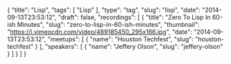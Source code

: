 {
  "title": "Lisp",
  "tags": [
    "Lisp"
  ],
  "type": "tag",
  "slug": "lisp",
  "date": "2014-09-13T23:53:12",
  "draft": false,
  "recordings": [
    {
      "title": "Zero To Lisp In 60-ish Minutes",
      "slug": "zero-to-lisp-in-60-ish-minutes",
      "thumbnail": "https://i.vimeocdn.com/video/489185450_295x166.jpg",
      "date": "2014-09-13T23:53:12",
      "meetups": [
        {
          "name": "Houston Techfest",
          "slug": "houston-techfest"
        }
      ],
      "speakers": [
        {
          "name": "Jeffery Olson",
          "slug": "jeffery-olson"
        }
      ]
    }
  ]
}